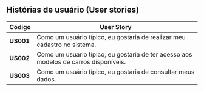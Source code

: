 ## Histórias de usuário (User stories)

|   Código  | User Story                                                   |
| --------- | ------------------------------------------------------------ |
| **US001** | Como um usuário típico, eu gostaria de realizar meu cadastro no sistema. |
| **US002** | Como um usuário típico, eu gostaria de ter acesso aos modelos de carros disponíveis. |
| **US003** | Como um usuário típico, eu gostaria de consultar meus dados. |
